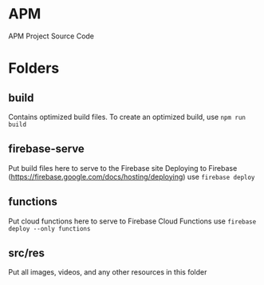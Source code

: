 # APM
APM Project Source Code

# Folders
## build
Contains optimized build files. To create an optimized build,
use `npm run build`

## firebase-serve
Put build files here to serve to the Firebase site
Deploying to Firebase (https://firebase.google.com/docs/hosting/deploying)
use `firebase deploy`

## functions
Put cloud functions here to serve to Firebase Cloud Functions
use `firebase deploy --only functions`

## src/res
Put all images, videos, and any other resources in this folder
